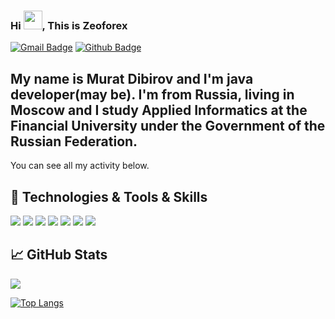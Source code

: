 ### Hi <img src="https://raw.githubusercontent.com/MartinHeinz/MartinHeinz/master/wave.gif" width="30px">, This is Zeoforex

[![Gmail Badge](https://img.shields.io/badge/dshoma853@gmail.com-c14438?style=flat&logo=Gmail&logoColor=white&link=mailto:dshoma853@gmail.com)](mailto:dshoma853@gmail.com) 
[![Github Badge](https://img.shields.io/badge/Zeoforex-grey?style=flat&logo=github&logoColor=white&link=https://github.com/Zeoforex/)](https://www.github.com/Zeoforex/)

## My name is Murat Dibirov and I'm java developer(may be). I'm from Russia, living in Moscow and I study Applied Informatics at the Financial University under the Government of the Russian Federation. 

You can see all my activity below.

## 🔧 Technologies & Tools & Skills
![](https://img.shields.io/badge/OS-Linux-informational?style=flat&logo=linux&logoColor=black&color=FCC624)
![](https://img.shields.io/badge/Bash-Shell-informational?style=flat&logo=gnu-bash&logoColor=white&color=4EAA25)
![](https://img.shields.io/badge/Editor-IntelliJ_IDEA-informational?style=flat&logo=intellij-idea&logoColor=white&color=ff69b4)
![](https://img.shields.io/badge/Editor-PyCharm-informational?style=flat&logo=PyCharm&logoColor=white&color=success)
![](https://img.shields.io/badge/Code-Java-informational?style=flat&logo=java&logoColor=white&color=eb8b23)
![](https://img.shields.io/badge/Code-Python-informational?style=flat&logo=python&logoColor=white&color=3776AB)
![](https://img.shields.io/badge/Tools-PostgreSQL-informational?style=flat&logo=postgresql&logoColor=white&color=336791)


## &#x1f4c8; GitHub Stats
<a href="https://github.com/Zeoforex/Zeoforex">
  <img align="center" src="https://github-readme-stats.vercel.app/api?username=Zeoforex&show_icons=true&theme=radical" />
</a>

[![Top Langs](https://github-readme-stats.vercel.app/api/top-langs/?username=Zeoforex&layout=compact)](https://github.com/anuraghazra/github-readme-stats)





<!--
**Zeoforex/Zeoforex** is a ✨ _special_ ✨ repository because its `README.md` (this file) appears on your GitHub profile.

